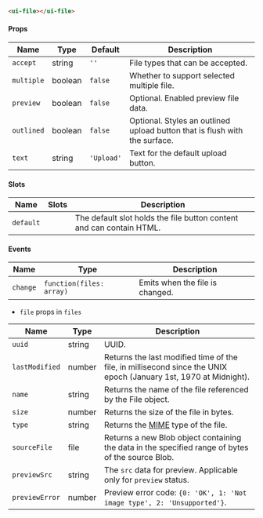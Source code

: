 ```html
<ui-file></ui-file>
```

#### Props

| Name       | Type    | Default    | Description                                                                |
| ---------- | ------- | ---------- | -------------------------------------------------------------------------- |
| `accept`   | string  | `''`       | File types that can be accepted.                                           |
| `multiple` | boolean | `false`    | Whether to support selected multiple file.                                 |
| `preview`  | boolean | `false`    | Optional. Enabled preview file data.                                       |
| `outlined` | boolean | `false`    | Optional. Styles an outlined upload button that is flush with the surface. |
| `text`     | string  | `'Upload'` | Text for the default upload button.                                        |

#### Slots

| Name      | Slots | Description                                                          |
| --------- | ----- | -------------------------------------------------------------------- |
| `default` |       | The default slot holds the file button content and can contain HTML. |

#### Events

| Name     | Type                     | Description                     |
| -------- | ------------------------ | ------------------------------- |
| `change` | `function(files: array)` | Emits when the file is changed. |

- `file` props in `files`

| Name           | Type   | Description                                                                                                       |
| -------------- | ------ | ----------------------------------------------------------------------------------------------------------------- |
| `uuid`         | string | UUID.                                                                                                             |
| `lastModified` | number | Returns the last modified time of the file, in millisecond since the UNIX epoch (January 1st, 1970 at Midnight).  |
| `name`         | string | Returns the name of the file referenced by the File object.                                                       |
| `size`         | number | Returns the size of the file in bytes.                                                                            |
| `type`         | string | Returns the [MIME](https://developer.mozilla.org/en-US/docs/Web/HTTP/Basics_of_HTTP/MIME_types) type of the file. |
| `sourceFile`   | file   | Returns a new Blob object containing the data in the specified range of bytes of the source Blob.                 |
| `previewSrc`   | string | The `src` data for preview. Applicable only for `preview` status.                                                 |
| `previewError` | number | Preview error code: `{0: 'OK', 1: 'Not image type', 2: 'Unsupported'}`.                                           |
